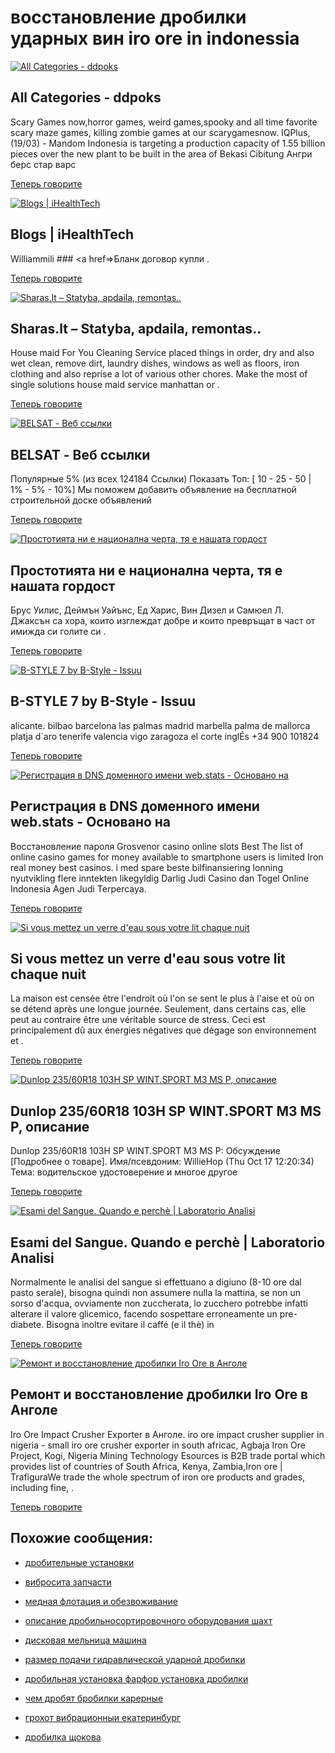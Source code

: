 # восстановление дробилки ударных вин iro ore in indonessia
<a href="https://mnn.zoosnet.net/LR/Chatpre.aspx?id=MNN94995150&p=https://consultis.com.pl/" target="_blank">![All Categories - ddpoks](https://github.com/millmachine/images/raw/main/434.jpg)</a>
## All Categories - ddpoks
Scary Games now,horror games, weird games,spooky and all time favorite scary maze games, killing zombie games at our scarygamesnow. IQPlus, (19/03) - Mandom Indonesia is targeting a production capacity of 1.55 billion pieces over the new plant to be built in the area of Bekasi Cibitung Ангри берс стар варс 
<a href="https://mnn.zoosnet.net/LR/Chatpre.aspx?id=MNN94995150&p=https://consultis.com.pl/" target="_blank">Теперь говорите</a>
<a href="https://mnn.zoosnet.net/LR/Chatpre.aspx?id=MNN94995150&p=https://consultis.com.pl/" target="_blank">![Blogs | iHealthTech](https://github.com/millmachine/images/raw/main/46.jpg)</a>
## Blogs | iHealthTech
Williammili ### <a href=>Бланк договор купли .
<a href="https://mnn.zoosnet.net/LR/Chatpre.aspx?id=MNN94995150&p=https://consultis.com.pl/" target="_blank">Теперь говорите</a>
<a href="https://mnn.zoosnet.net/LR/Chatpre.aspx?id=MNN94995150&p=https://consultis.com.pl/" target="_blank">![Sharas.lt – Statyba, apdaila, remontas..](https://github.com/millmachine/images/raw/main/101.jpg)</a>
## Sharas.lt – Statyba, apdaila, remontas..
House maid For You Cleaning Service placed things in order, dry and also wet clean, remove dirt, laundry dishes, windows as well as floors, iron clothing and also reprise a lot of various other chores. Make the most of single solutions house maid service manhattan or .
<a href="https://mnn.zoosnet.net/LR/Chatpre.aspx?id=MNN94995150&p=https://consultis.com.pl/" target="_blank">Теперь говорите</a>
<a href="https://mnn.zoosnet.net/LR/Chatpre.aspx?id=MNN94995150&p=https://consultis.com.pl/" target="_blank">![BELSAT - Веб ссылки](https://github.com/millmachine/images/raw/main/458.jpg)</a>
## BELSAT - Веб ссылки
Популярные 5% (из всех 124184 Ссылки) Показать Топ: [ 10 - 25 - 50 | 1% - 5% - 10%] Мы поможем добавить объявление на бесплатной строительной доске объявлений
<a href="https://mnn.zoosnet.net/LR/Chatpre.aspx?id=MNN94995150&p=https://consultis.com.pl/" target="_blank">Теперь говорите</a>
<a href="https://mnn.zoosnet.net/LR/Chatpre.aspx?id=MNN94995150&p=https://consultis.com.pl/" target="_blank">![Простотията ни е национална черта, тя е нашата гордост ](https://github.com/millmachine/images/raw/main/487.jpg)</a>
## Простотията ни е национална черта, тя е нашата гордост 
Брус Уилис, Деймън Уайънс, Ед Харис, Вин Дизел и Самюел Л. Джаксън са хора, които изглеждат добре и които превръщат в част от имижда си голите си .
<a href="https://mnn.zoosnet.net/LR/Chatpre.aspx?id=MNN94995150&p=https://consultis.com.pl/" target="_blank">Теперь говорите</a>
<a href="https://mnn.zoosnet.net/LR/Chatpre.aspx?id=MNN94995150&p=https://consultis.com.pl/" target="_blank">![B-STYLE 7 by B-Style - Issuu](https://github.com/millmachine/images/raw/main/673.jpg)</a>
## B-STYLE 7 by B-Style - Issuu
alicante. bilbao barcelona las palmas madrid marbella palma de mallorca platja d´aro tenerife valencia vigo zaragoza el corte inglÉs +34 900 101824
<a href="https://mnn.zoosnet.net/LR/Chatpre.aspx?id=MNN94995150&p=https://consultis.com.pl/" target="_blank">Теперь говорите</a>
<a href="https://mnn.zoosnet.net/LR/Chatpre.aspx?id=MNN94995150&p=https://consultis.com.pl/" target="_blank">![Регистрация в DNS доменного имени web.stats - Основано на ](https://github.com/millmachine/images/raw/main/161.jpg)</a>
## Регистрация в DNS доменного имени web.stats - Основано на 
Восстановление пароля  Grosvenor casino online slots Best The list of online casino games for money available to smartphone users is limited Iron real money best casinos.  i med spare beste bilfinansiering lonning nyutvikling flere inntekten likegyldig Darlig Judi Casino dan Togel Online Indonesia Agen Judi Terpercaya.
<a href="https://mnn.zoosnet.net/LR/Chatpre.aspx?id=MNN94995150&p=https://consultis.com.pl/" target="_blank">Теперь говорите</a>
<a href="https://mnn.zoosnet.net/LR/Chatpre.aspx?id=MNN94995150&p=https://consultis.com.pl/" target="_blank">![Si vous mettez un verre d'eau sous votre lit chaque nuit ](https://github.com/millmachine/images/raw/main/16.jpg)</a>
## Si vous mettez un verre d'eau sous votre lit chaque nuit 
La maison est censée être l'endroit où l'on se sent le plus à l'aise et où on se détend après une longue journée. Seulement, dans certains cas, elle peut au contraire être une véritable source de stress. Ceci est principalement dû aux énergies négatives que dégage son environnement et .
<a href="https://mnn.zoosnet.net/LR/Chatpre.aspx?id=MNN94995150&p=https://consultis.com.pl/" target="_blank">Теперь говорите</a>
<a href="https://mnn.zoosnet.net/LR/Chatpre.aspx?id=MNN94995150&p=https://consultis.com.pl/" target="_blank">![Dunlop 235/60R18 103H SP WINT.SPORT M3 MS P, описание ](https://github.com/millmachine/images/raw/main/19.jpg)</a>
## Dunlop 235/60R18 103H SP WINT.SPORT M3 MS P, описание 
Dunlop 235/60R18 103H SP WINT.SPORT M3 MS P: Обсуждение [Подробнее о товаре]. Имя/псевдоним: WillieHop (Thu Oct 17 12:20:34) Тема: водительское удостоверение и многое другое
<a href="https://mnn.zoosnet.net/LR/Chatpre.aspx?id=MNN94995150&p=https://consultis.com.pl/" target="_blank">Теперь говорите</a>
<a href="https://mnn.zoosnet.net/LR/Chatpre.aspx?id=MNN94995150&p=https://consultis.com.pl/" target="_blank">![Esami del Sangue. Quando e perchè | Laboratorio Analisi ](https://github.com/millmachine/images/raw/main/199.jpg)</a>
## Esami del Sangue. Quando e perchè | Laboratorio Analisi 
Normalmente le analisi del sangue si effettuano a digiuno (8-10 ore dal pasto serale), bisogna quindi non assumere nulla la mattina, se non un sorso d'acqua, ovviamente non zuccherata, lo zucchero potrebbe infatti alterare il valore glicemico, facendo sospettare erroneamente un pre-diabete. Bisogna inoltre evitare il caffé (e il thè) in 
<a href="https://mnn.zoosnet.net/LR/Chatpre.aspx?id=MNN94995150&p=https://consultis.com.pl/" target="_blank">Теперь говорите</a>
<a href="https://mnn.zoosnet.net/LR/Chatpre.aspx?id=MNN94995150&p=https://consultis.com.pl/" target="_blank">![Ремонт и восстановление дробилки Iro Ore в Анголе](https://github.com/millmachine/images/raw/main/467.jpg)</a>
## Ремонт и восстановление дробилки Iro Ore в Анголе
Iro Ore Impact Crusher Exporter в Анголе. iro ore impact crusher supplier in nigeria - small iro ore crusher exporter in south africac, Agbaja Iron Ore Project, Kogi, Nigeria Mining Technology Esources is B2B trade portal which provides list of countries of South Africa, Kenya, Zambia,Iron ore | TrafiguraWe trade the whole spectrum of iron ore products and grades, including fine, .
<a href="https://mnn.zoosnet.net/LR/Chatpre.aspx?id=MNN94995150&p=https://consultis.com.pl/" target="_blank">Теперь говорите</a>
## Похожие сообщения:
* [дробительные установки](%D0%B4%D1%80%D0%BE%D0%B1%D0%B8%D1%82%D0%B5%D0%BB%D1%8C%D0%BD%D1%8B%D0%B5%20%D1%83%D1%81%D1%82%D0%B0%D0%BD%D0%BE%D0%B2%D0%BA%D0%B8.md)
* [вибросита запчасти](%D0%B2%D0%B8%D0%B1%D1%80%D0%BE%D1%81%D0%B8%D1%82%D0%B0%20%D0%B7%D0%B0%D0%BF%D1%87%D0%B0%D1%81%D1%82%D0%B8.md)
* [медная флотация и обезвоживание](%D0%BC%D0%B5%D0%B4%D0%BD%D0%B0%D1%8F%20%D1%84%D0%BB%D0%BE%D1%82%D0%B0%D1%86%D0%B8%D1%8F%20%D0%B8%20%D0%BE%D0%B1%D0%B5%D0%B7%D0%B2%D0%BE%D0%B6%D0%B8%D0%B2%D0%B0%D0%BD%D0%B8%D0%B5.md)
* [описание дробильносортировочного оборудования шахт](%D0%BE%D0%BF%D0%B8%D1%81%D0%B0%D0%BD%D0%B8%D0%B5%20%D0%B4%D1%80%D0%BE%D0%B1%D0%B8%D0%BB%D1%8C%D0%BD%D0%BE%D1%81%D0%BE%D1%80%D1%82%D0%B8%D1%80%D0%BE%D0%B2%D0%BE%D1%87%D0%BD%D0%BE%D0%B3%D0%BE%20%D0%BE%D0%B1%D0%BE%D1%80%D1%83%D0%B4%D0%BE%D0%B2%D0%B0%D0%BD%D0%B8%D1%8F%20%D1%88%D0%B0%D1%85%D1%82.md)
* [дисковая мельница машина](%D0%B4%D0%B8%D1%81%D0%BA%D0%BE%D0%B2%D0%B0%D1%8F%20%D0%BC%D0%B5%D0%BB%D1%8C%D0%BD%D0%B8%D1%86%D0%B0%20%D0%BC%D0%B0%D1%88%D0%B8%D0%BD%D0%B0.md)
* [размер подачи гидравлической ударной дробилки](%D1%80%D0%B0%D0%B7%D0%BC%D0%B5%D1%80%20%D0%BF%D0%BE%D0%B4%D0%B0%D1%87%D0%B8%20%D0%B3%D0%B8%D0%B4%D1%80%D0%B0%D0%B2%D0%BB%D0%B8%D1%87%D0%B5%D1%81%D0%BA%D0%BE%D0%B9%20%D1%83%D0%B4%D0%B0%D1%80%D0%BD%D0%BE%D0%B9%20%D0%B4%D1%80%D0%BE%D0%B1%D0%B8%D0%BB%D0%BA%D0%B8.md)
* [дробильная установка фарфор установка дробилки](%D0%B4%D1%80%D0%BE%D0%B1%D0%B8%D0%BB%D1%8C%D0%BD%D0%B0%D1%8F%20%D1%83%D1%81%D1%82%D0%B0%D0%BD%D0%BE%D0%B2%D0%BA%D0%B0%20%D1%84%D0%B0%D1%80%D1%84%D0%BE%D1%80%20%D1%83%D1%81%D1%82%D0%B0%D0%BD%D0%BE%D0%B2%D0%BA%D0%B0%20%D0%B4%D1%80%D0%BE%D0%B1%D0%B8%D0%BB%D0%BA%D0%B8.md)
* [чем дробят бробилки карерные](%D1%87%D0%B5%D0%BC%20%D0%B4%D1%80%D0%BE%D0%B1%D1%8F%D1%82%20%D0%B1%D1%80%D0%BE%D0%B1%D0%B8%D0%BB%D0%BA%D0%B8%20%D0%BA%D0%B0%D1%80%D0%B5%D1%80%D0%BD%D1%8B%D0%B5.md)
* [грохот вибрационныи екатеринбург](%D0%B3%D1%80%D0%BE%D1%85%D0%BE%D1%82%20%D0%B2%D0%B8%D0%B1%D1%80%D0%B0%D1%86%D0%B8%D0%BE%D0%BD%D0%BD%D1%8B%D0%B8%20%D0%B5%D0%BA%D0%B0%D1%82%D0%B5%D1%80%D0%B8%D0%BD%D0%B1%D1%83%D1%80%D0%B3.md)
* [дробилка щокова](%D0%B4%D1%80%D0%BE%D0%B1%D0%B8%D0%BB%D0%BA%D0%B0%20%D1%89%D0%BE%D0%BA%D0%BE%D0%B2%D0%B0.md)
